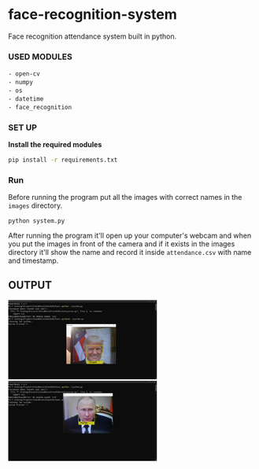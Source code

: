 # face-recognition-system

Face recognition attendance system built in python.

### USED MODULES
```sh
- open-cv
- numpy
- os
- datetime
- face_recognition
```

### SET UP

**Install the required modules**
```sh
pip install -r requirements.txt
```
### Run 
Before running the program put all the images with correct names in the `images` directory.

```
python system.py
```
After running the program it'll open up your computer's webcam and when you put the images in front of the camera and if it exists in the images directory it'll show the name and record it inside `attendance.csv` with name and timestamp.

## OUTPUT

<img src="https://github.com/saeed0x1/face-recognition-system/blob/main/outputs/trump.PNG" height="40%" width="60%"/>
<img src="https://github.com/saeed0x1/face-recognition-system/blob/main/outputs/putin.PNG" height="40%" width="60%"/>

